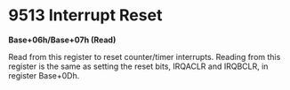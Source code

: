 # 9513 Interrupt Reset

**Base+06h/Base+07h \(Read\)** 

Read from this register to reset counter/timer interrupts. Reading from this register is the same as setting the reset bits, IRQACLR and IRQBCLR, in register Base+0Dh.

